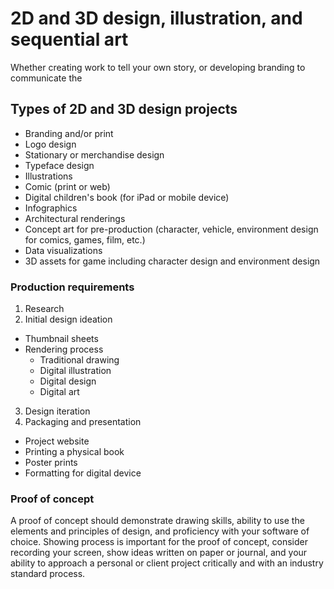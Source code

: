 # 2D and 3D design, illustration, and sequential art

Whether creating work to tell your own story, or developing branding to communicate the 

## Types of 2D and 3D design projects

* Branding and/or print
* Logo design
* Stationary or merchandise design
* Typeface design
* Illustrations
* Comic \(print or web\)
* Digital children's book (for iPad or mobile device)
* Infographics
* Architectural renderings
* Concept art for pre-production \(character, vehicle, environment design for comics, games, film, etc.\)
* Data visualizations
* 3D assets for game including character design and environment design

### Production requirements

1. Research
2. Initial design ideation
  - Thumbnail sheets
  - Rendering process
    - Traditional drawing
    - Digital illustration
    - Digital design
    - Digital art
3. Design iteration
4. Packaging and presentation
  - Project website
  - Printing a physical book
  - Poster prints
  - Formatting for digital device

### Proof of concept

A proof of concept should demonstrate drawing skills, ability to use the elements and principles of design, and proficiency with your software of choice. Showing process is important for the proof of concept, consider recording your screen, show ideas written on paper or journal, and your ability to approach a personal or client project critically and with an industry standard process.


